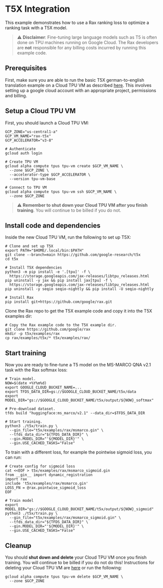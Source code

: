 # T5X Integration

This example demonstrates how to use a Rax ranking loss to optimize a ranking
task with a T5X model.

> ⚠️ **Disclaimer**: Fine-tuning large language models such as T5 is often done
> on TPU machines running on Google Cloud. The Rax developers are **not**
> responsible for any billing costs incurred by running this example code.

## Prerequisites

First, make sure you are able to run the basic T5X german-to-english translation
example on a Cloud TPU VM as described
[here](https://github.com/google-research/t5x/blob/84528ed20b4bf55b05a593b7a4fbf0bc8b4d6c01/README.md#example-english-to-german-translation).
This involves setting up a google cloud account with an appropriate project,
permissions and billing.

## Setup a Cloud TPU VM

First, you should launch a Cloud TPU VM:

```shell
GCP_ZONE="us-central1-a"
GCP_VM_NAME="rax-t5x"
GCP_ACCELERATOR="v3-8"

# Authenticate
gcloud auth login

# Create TPU VM
gcloud alpha compute tpus tpu-vm create $GCP_VM_NAME \
  --zone $GCP_ZONE \
  --accelerator-type $GCP_ACCELERATOR \
  --version tpu-vm-base

# Connect to TPU VM
gcloud alpha compute tpus tpu-vm ssh $GCP_VM_NAME \
  --zone $GCP_ZONE
```

> ⚠️ **Remember to shut down your Cloud TPU VM after you finish training**. You
> will continue to be billed if you do not.

## Install code and dependencies

Inside the new Cloud TPU VM, run the following to set up T5X:

```shell
# Clone and set up T5X
export PATH="$HOME/.local/bin:$PATH"
git clone --branch=main https://github.com/google-research/t5x
cd t5x

# Install T5X dependencies
python3 -m pip install -e '.[tpu]' -f \
  https://storage.googleapis.com/jax-releases/libtpu_releases.html
pip uninstall -y jax && pip install jax[tpu] -f \
  https://storage.googleapis.com/jax-releases/libtpu_releases.html
pip uninstall -y seqio seqio-nightly && pip install -U seqio-nightly

# Install Rax
pip install git+https://github.com/google/rax.git
```

Clone the Rax repo to get the T5X example code and copy it into the T5X examples
dir:

```shell
# Copy the Rax example code to the T5X example dir.
git clone https://github.com/google/rax
mkdir -p t5x/examples/rax
cp rax/examples/t5x/* t5x/examples/rax/
```

## Start training

Now you are ready to fine-tune a T5 model on the MS-MARCO QNA v2.1 task with the
Rax softmax loss:

```shell
# Train model.
NOW=$(date +%Y%m%d)
export GOOGLE_CLOUD_BUCKET_NAME=...
export TFDS_DATA_DIR=gs://$GOOGLE_CLOUD_BUCKET_NAME/t5x/data
export MODEL_DIR="gs://$GOOGLE_CLOUD_BUCKET_NAME/t5x/output/${NOW}_softmax"

# Pre-download dataset.
tfds build "huggingface:ms_marco/v2.1" --data_dir=$TFDS_DATA_DIR

# Start training.
python3 ./t5x/train.py \
  --gin_file="t5x/examples/rax/msmarco.gin" \
  --tfds_data_dir="${TFDS_DATA_DIR}" \
  --gin.MODEL_DIR="'${MODEL_DIR}'" \
  --gin.USE_CACHED_TASKS="False"
```

To train with a different loss, for example the pointwise sigmoid loss, you can
run:

```shell
# Create config for sigmoid loss
cat <<EOF > t5x/examples/rax/msmarco_sigmoid.gin
from __gin__ import dynamic_registration
import rax
include 't5x/examples/rax/msmarco.gin'
LOSS_FN = @rax.pointwise_sigmoid_loss
EOF

# Train model
export MODEL_DIR="gs://$GOOGLE_CLOUD_BUCKET_NAME/t5x/output/${NOW}_sigmoid"
python3 ./t5x/train.py \
  --gin_file="t5x/examples/rax/msmarco_sigmoid.gin" \
  --tfds_data_dir="${TFDS_DATA_DIR}" \
  --gin.MODEL_DIR="'${MODEL_DIR}'" \
  --gin.USE_CACHED_TASKS="False"
```

## Cleanup

You should **shut down and delete** your Cloud TPU VM once you finish training.
You will continue to be billed if you do not do this! Instructions for deleting
your Cloud TPU VM are [here](https://cloud.google.com/tpu/docs/run-calculation-jax#cleaning_up) or run the following:

```shell
gcloud alpha compute tpus tpu-vm delete $GCP_VM_NAME \
  --zone $GCP_ZONE
```

